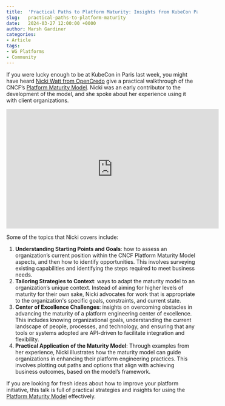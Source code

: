 ```yaml
---
title:  'Practical Paths to Platform Maturity: Insights from KubeCon Paris'
slug:   practical-paths-to-platform-maturity
date:   2024-03-27 12:00:00 +0000
author: Marsh Gardiner
categories:
- Article
tags:
- WG Platforms
- Community
---
```


If you were lucky enough to be at KubeCon in Paris last week, you might have heard [Nicki Watt from OpenCredo](https://opencredo.com/authors/nicki-watt/) give a practical walkthrough of the CNCF’s [Platform Maturity Model](https://tag-app-delivery.cncf.io/whitepapers/platform-eng-maturity-model/). Nicki was an early contributor to the development of the model, and she spoke about her experience using it with client organizations.

<iframe width="560" height="315" src="https://www.youtube.com/embed/MiYn60VWtJk?si=VYJDwfl1soJkD1iD" title="YouTube video player" frameborder="0" allow="accelerometer; autoplay; clipboard-write; encrypted-media; gyroscope; picture-in-picture; web-share" referrerpolicy="strict-origin-when-cross-origin" allowfullscreen></iframe>

Some of the topics that Nicki covers include:

1. **Understanding Starting Points and Goals**: how to assess an organization’s current position within the CNCF Platform Maturity Model aspects, and then how to identify opportunities. This involves surveying existing capabilities and identifying the steps required to meet business needs.
2. **Tailoring Strategies to Context**: ways to adapt the maturity model to an organization’s unique context. Instead of aiming for higher levels of maturity for their own sake, Nicki advocates for work that is appropriate to the organization's specific goals, constraints, and current state.
3. **Center of Excellence Challenges**: insights on overcoming obstacles in advancing the maturity of a platform engineering center of excellence. This includes knowing organizational goals, understanding the current landscape of people, processes, and technology, and ensuring that any tools or systems adopted are API-driven to facilitate integration and flexibility.
4. **Practical Application of the Maturity Model**: Through examples from her experience, Nicki illustrates how the maturity model can guide organizations in enhancing their platform engineering practices. This involves plotting out paths and options that align with achieving business outcomes, based on the model’s framework.

If you are looking for fresh ideas about how to improve your platform initiative, this talk is full of practical strategies and insights for using the [Platform Maturity Model](https://tag-app-delivery.cncf.io/whitepapers/platform-eng-maturity-model/) effectively.
